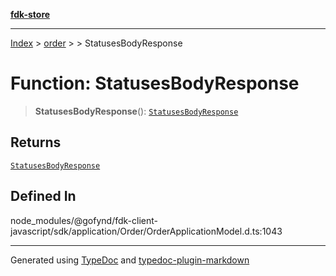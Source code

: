 [**fdk-store**](../../../README.md)
***

[Index](../../../API.md) > [order](../../README.md) > [<internal>](../README.md) > StatusesBodyResponse

# Function: StatusesBodyResponse

> **StatusesBodyResponse**(): [`StatusesBodyResponse`](../type-aliases/type-alias.StatusesBodyResponse.md)

## Returns

[`StatusesBodyResponse`](../type-aliases/type-alias.StatusesBodyResponse.md)

## Defined In

node\_modules/@gofynd/fdk-client-javascript/sdk/application/Order/OrderApplicationModel.d.ts:1043

***
Generated using [TypeDoc](https://typedoc.org/) and [typedoc-plugin-markdown](https://www.npmjs.com/package/typedoc-plugin-markdown)
